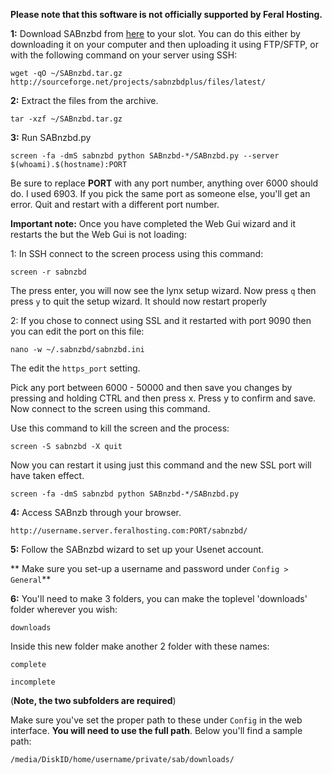 **Please note that this software is not officially supported by Feral Hosting.**

**1:** Download SABnzbd from [here](http://sabnzbd.org/download/) to your slot. You can do this either by downloading it on your computer and then uploading it using FTP/SFTP, or with the following command on your server using SSH:

~~~
wget -qO ~/SABnzbd.tar.gz http://sourceforge.net/projects/sabnzbdplus/files/latest/
~~~

**2:** Extract the files from the archive.

~~~
tar -xzf ~/SABnzbd.tar.gz
~~~

**3:** Run SABnzbd.py

~~~
screen -fa -dmS sabnzbd python SABnzbd-*/SABnzbd.py --server $(whoami).$(hostname):PORT
~~~

Be sure to replace **PORT** with any port number, anything over 6000 should do.  I used 6903.  If you pick the same port as someone else, you'll get an error.  Quit and restart with a different port number.

**Important note:** Once you have completed the Web Gui wizard and it restarts the but the Web Gui is not loading:

1: In SSH connect to the screen process using this command:

~~~
screen -r sabnzbd
~~~

The press enter, you will now see the lynx setup wizard. Now press `q` then press `y` to quit the setup wizard. It should now restart properly

2: If you chose to connect using SSL and it restarted with port 9090 then you can edit the port on this file:

~~~
nano -w ~/.sabnzbd/sabnzbd.ini
~~~

The edit the `https_port` setting.

Pick any port between 6000 - 50000 and then save you changes by pressing and holding CTRL and then press x. Press y to confirm and save. Now connect to the screen using this command.

Use this command to kill the screen and the process:

~~~
screen -S sabnzbd -X quit
~~~

Now you can restart it using just this command and the new SSL port will have taken effect.

~~~
screen -fa -dmS sabnzbd python SABnzbd-*/SABnzbd.py
~~~

**4:** Access SABnzb through your browser.

~~~
http://username.server.feralhosting.com:PORT/sabnzbd/
~~~

**5:** Follow the SABnzbd wizard to set up your Usenet account.

** Make sure you set-up a username and password under `Config > General`**

**6:**  You'll need to make 3 folders, you can make the toplevel 'downloads' folder wherever you wish:

~~~
downloads
~~~

Inside this new folder make another 2 folder with these names:

~~~
complete
~~~

 
~~~
incomplete
~~~

 
(**Note, the two subfolders are required**)

Make sure you've set the proper path to these under `Config` in the web interface. **You will need to use the full path**. Below you'll find a sample path:

~~~
/media/DiskID/home/username/private/sab/downloads/
~~~




